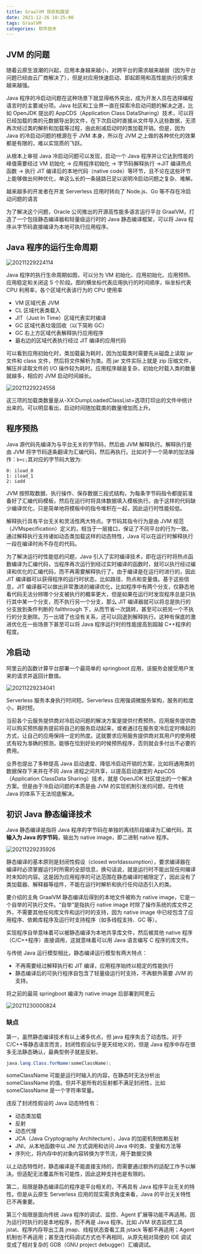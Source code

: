 ```yaml
---
title: GraalVM 现状和展望
date: 2021-12-26 18:25:00
tags: GraalVM
categories: 软件技术
---
```


## JVM 的问题

随着云原生浪潮的兴起，应用本身越来越小，对跨平台的需求越来越弱（因为平台问题已经由云厂商解决了），但是对应用快速启动、即起即用和高性能执行的需求越来越强。

Java 程序的冷启动问题在这种场景下就显得格外突出，成为开发人员在选择编程语言时的主要减分项。Java 社区和工业界一直在探索冷启动问题的解决之道，比如 OpenJDK 提出的 AppCDS（Application Class DataSharing）技术，可以将已经加载的类的元数据导出到文件，在下次启动时直接从文件导入这些数据，无须再次经过类的解析和加载等过程，由此削减启动时的类加载开销。但是，因为 Java 的冷启动问题的根源在于 JVM 本身，所以在 JVM 之上做的各种优化的效果都是有限的，难以实现质的飞跃。

从根本上审视 Java 冷启动问题可以发现，启动一个 Java 程序并让它达到性能的峰值需要经过 VM 初始化 → 应用程序初始化 → 字节码解释执行 →JIT 编译热点函数 → 执行 JIT 编译后的本地代码（native code）等环节，且不论在这些环节上能够做出何种优化，单这么长的一条链路已足以说明冷启动问题之复杂、难解。

越来越多的开发者在开发 Serverless 应用时转向了 Node.js、Go 等不存在冷启动问题的语言

为了解决这个问题，Oracle 公司推出的开源高性能多语言运行平台 GraalVM，打造了一个包括静态编译器和轻量级运行时的 Java 静态编译框架，可以将 Java 程序从字节码直接编译为本地可执行应用程序。

## Java 程序的运行生命周期

![20211229224114](https://cdn.jsdelivr.net/gh/goldsubmarine/cdn@master/blog/20211229224114.png)

Java 程序的执行生命周期如图，可以分为 VM 初始化、应用初始化、应用预热、应用稳定和关闭这 5 个阶段。图的横坐标代表应用执行的时间顺序，纵坐标代表 CPU 利用率，各个区域代表该行为的 CPU 使用率

- VM 区域代表 JVM
- CL 区域代表类载入
- JIT（Just In Time）区域代表实时编译
- GC 区域代表垃圾回收（以下简称 GC）
- GC 右上方区域代表解释执行应用程序
- 最右边的区域代表执行经过 JIT 编译的应用代码

可以看到应用初始化时，类加载最为耗时，因为加载类时需要先从磁盘上读取 jar 文件和 class 文件，然后将文件解析为类。而 jar 文件实际上就是 zip 压缩文件，解压并读取文件的 I/O 操作较为耗时。应用程序越是复杂，初始化时载入类的数量就越多，相应的 JVM 启动时间越长。

![20211229224558](https://cdn.jsdelivr.net/gh/goldsubmarine/cdn@master/blog/20211229224558.png)

这三项的加载类数量是从-XX:DumpLoadedClassList=选项打印出的文件中统计出来的。可以明显看出，启动时间随加载类的数量增加而上升。

## 程序预热

Java 源代码先编译为与平台无关的字节码，然后由 JVM 解释执行。解释执行是由 JVM 将字节码逐条翻译为汇编代码，然后再执行。比如对于一个简单的加法操作：`b+c;`其对应的字节码大致为:

```text
0: iload_0
1: iload_1
2: iadd
```

JVM 按照取数据、执行操作、保存数据三段式结构，为每条字节码指令都提前准备好了汇编代码模板，然后在运行时将具体数据填入模板执行。由于这样的代码缺少编译优化，只是简单地将模板中的指令堆积在一起，因此运行时性能较低。

解释执行具有平台无关和灵活性两大特点。字节码其指令行为是由 JVM 规范（JVMspecification）定义的，相当于一层接口，保证了不同平台的行为一致。通过解释执行支持诸如动态类加载这样的动态特性，Java 可以在运行时解释执行一段在编译时尚不存在的代码。

为了解决运行时性能低的问题，Java 引入了实时编译技术，即在运行时将热点函数编译为汇编代码，当程序再次运行到经过实时编译的函数时，就可以执行经过编译和优化的汇编代码，而不再需要解释执行了。由于编译是在运行时进行的，因此 JIT 编译器可以获得程序的运行时状态，比如路径、热点和变量值。基于这些信息，JIT 编译器可以做出非常激进的编译优化，比如程序中有两个分支，仅静态地看代码无法分辨哪个分支被执行的概率更大，但是如果在运行时发现程序总是只执行其中某一个分支，而不执行另一个分支，那么 JIT 编译器就可以将总是执行的分支放到条件判断的 fallthrough 下，从而节省一次跳转，甚至可以把另一个不执行的分支删除。万一出错了也没有关系，还可以回退到解释执行。这种有保底的激进优化在一些场景下甚至可以将 Java 程序运行时的性能提高到超越 C++程序的程度。

## 冷启动

阿里云的函数计算平台部署一个最简单的 springboot 应用，该服务会接受用户发来的请求并返回计数值。

![20211229234041](https://cdn.jsdelivr.net/gh/goldsubmarine/cdn@master/blog/20211229234041.png)

Serverless 服务本身执行时间短。Serverless 应用强调微服务架构，服务的粒度小，耗时短。

当前各个云服务提供商对冷启动问题的解决方案是提供付费预热，应用服务提供商可以购买预热服务提前将自己的服务启动起来，或者通过在服务变冷后定时唤起的方式，让自己的应用保持一定的热度。这就要求应用服务提供商对其用户的使用模式有较为准确的预测，能够在恰到好处的时候预热程序，否则就会多付出不必要的费用。

业界也提出了多种提高 Java 启动速度、降低冷启动开销的方案，比如将通用类的数据保存下来并在不同 Java 进程之间共享，以提高启动速度的 AppCDS（Application ClassData Sharing）技术，就是 OpenJDK 社区提出的一个解决方案。但是由于冷启动问题的本质是由 JVM 的实现机制引发的问题，在传统 Java 的体系下无法彻底解决。

## 初识 Java 静态编译技术

Java 静态编译是指将 Java 程序的字节码在单独的离线阶段编译为汇编代码，其**输入为 Java 的字节码**，输出为 native image，即二进制 native 程序。

![20211229235926](https://cdn.jsdelivr.net/gh/goldsubmarine/cdn@master/blog/20211229235926.png)

静态编译的基本原则是封闭性假设（closed worldassumption），要求编译器在编译时必须掌握运行时所需的全部信息，换句话说，就是运行时不能出现任何编译时未知的内容。这是因为应用程序的可达范围在静态编译时被限定了，因此没有了类加载器、解释器等组件，不能在运行时解析和执行任何动态引入的类。

要介绍的主角 GraalVM 静态编译后得到的本地文件被称为 native image，它是一个自举的可执行文件。“自举”是指执行 native image 时除了操作系统的库文件之外，不需要其他任何库文件和运行时的支持，因为 native image 中已经包含了应用程序、依赖库程序及运行时支持程序（如多线程支持、GC 等）。

实现程序自举意味着可以被静态编译为本地共享库文件，然后被其他 native 程序（C/C++程序）直接调用，这就意味着可以用 Java 语言编写 C 程序的库文件。

与传统 Java 运行模型相比，静态编译运行模型有两大特点：

- 不再需要经过解释执行和 JIT 编译，应用程序始终以稳定的性能执行
- 静态编译后的可执行程序自包含了轻量级运行时支持，不再额外需要 JVM 的支持。

将之前的最简 springboot 编译为 native image 后部署到阿里云

![20211230000824](https://cdn.jsdelivr.net/gh/goldsubmarine/cdn@master/blog/20211230000824.png)

### 缺点

第一，虽然静态编译技术有以上诸多优点，但 java 程序失去了动态性。对于 C/C++等静态语言而言，封闭性假设似乎是天经地义的，但是 Java 程序中存在很多无法静态确认，最典型例子就是反射。

```java
java.lang.Class.forName(someClassName);
```

someClassName 可能是运行时输入的内容，在静态时无法分析出 someClassName 的值。但并不是所有的反射都不满足封闭性，比如 someClassName 是一个字符串常量。

违反了封闭性假设的 Java 动态特性有：

- 动态类加载
- 反射
- 动态代理
- JCA（Java Cryptography Architecture），Java 的加密机制依赖反射
- JNI，从本地函数中以 JNI 方式调用和访问 Java 中的类、变量和方法等
- 序列化，将内存中的对象内容转换为字节流，用于数据交换

以上动态特性时，静态编译是不能直接支持的，而需要通过额外的适配工作予以解决。但适配无法覆盖所有可能性，因此这种支持也是有限的。

第二，局限是静态编译后的程序是平台相关的，不再具有 Java 程序平台无关的特性。但是从云原生 Serverless 应用的现实需求角度来看，Java 的平台无关特性已不再重要。

第三个局限是面向传统 Java 程序的调试、监控、Agent 扩展等功能不再适用。因为运行时执行的是本地程序，而不再是 Java 程序。比如 JVM 状态监控工具 jstat、程序内存导出工具 jmap、线程状态查看工具 jstack 等都不再适用；Agent 机制也不再适用；甚至连代码调试方式也不再相同，从原先相对简便的 IDE 调试变成了相对复杂的 GDB（GNU project debugger）汇编调试。
